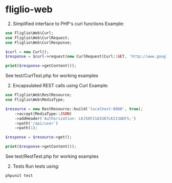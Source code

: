 # fliglio-web

2. Simplified interface to PHP's curl functions
Example:
```php
use Fliglio\Web\Curl;
use Fliglio\Web\CurlRequest;
use Fliglio\Web\CurlResponse;

$curl = new Curl();
$response = $curl->request(new CurlRequest(Curl::GET, 'http://www.google.com'));

print($response->getContent());
```
See test/CurlTest.php for working examples

2. Encapsulated REST calls using Curl
Example:
```php
use Fliglio\Web\RestResource;
use Fliglio\Web\MediaType;

$resource = new RestResource::build('localhost:8080', true);
	->accept(MediaType::JSON)
	->addHeader('Authorization: LKJSDF21AIU87LK213ADFS;')
	->path('/api/user')
	->path(1);

$response = $resource->get();

print($response->getContent());
```
See test/RestTest.php for working examples

2. Tests
Run tests using:
```bash
phpunit test
```